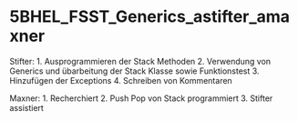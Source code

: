 # 5BHEL_FSST_Generics_astifter_amaxner

Stifter: 1. Ausprogrammieren der Stack Methoden
         2. Verwendung von Generics und übarbeitung der Stack Klasse sowie Funktionstest
         3. Hinzufügen der Exceptions
         4. Schreiben von Kommentaren

Maxner: 1. Recherchiert
        2. Push Pop von Stack programmiert
		3. Stifter assistiert